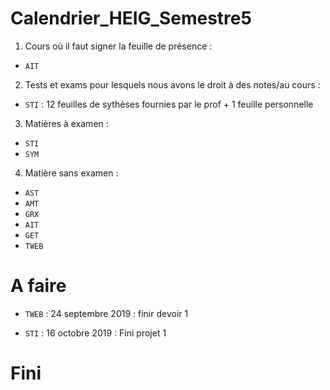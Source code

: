 # Calendrier_HEIG_Semestre5

1. Cours où il faut signer la feuille de présence :  

- `AIT`

2. Tests et exams pour lesquels nous avons le droit à des notes/au cours :  

- `STI` : 12 feuilles de sythèses fournies par le prof + 1 feuille personnelle

3. Matières à examen :

- `STI`
- `SYM`

4. Matière sans examen :

- `AST`
- `AMT`
- `GRX`
- `AIT`
- `GET`
-  `TWEB`

# A faire 

- `TWEB` : 24 septembre 2019 : finir devoir 1

- `STI` : 16 octobre 2019 : Fini projet 1

# Fini
